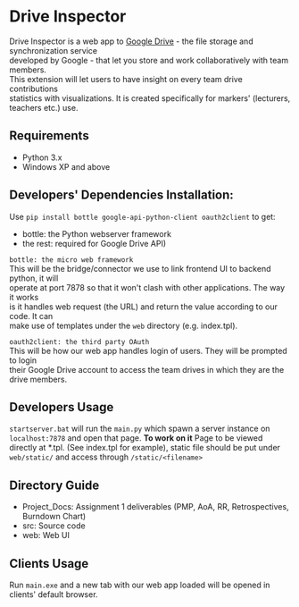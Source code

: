# Drive Inspector  
   
Drive Inspector is a web app to [Google Drive](https://www.google.com/drive/) - the file storage and synchronization service  
developed by Google - that let you store and work collaboratively with team members.  
This extension will let users to have insight on every team drive contributions  
statistics with visualizations. It is created specifically for markers' (lecturers, teachers etc.) use.  
  
## Requirements  
- Python 3.x
- Windows XP and above  
  
## Developers' Dependencies Installation:  
Use `pip install bottle google-api-python-client oauth2client` to get:  
- bottle: the Python webserver framework  
- the rest: required for Google Drive API)
  
`bottle: the micro web framework`  
This will be the bridge/connector we use to link frontend UI to backend python, it will  
 operate at port 7878 so that it won't clash with other applications. The way it works  
 is it handles web request (the URL) and return the value according to our code. It can  
 make use of templates under the `web` directory (e.g. index.tpl).  
  
`oauth2client: the third party OAuth`  
This will be how our web app handles login of users. They will be prompted to login  
their Google Drive account to access the team drives in which they are the drive members.  
  
## Developers Usage  
`startserver.bat` will run the `main.py` which spawn a server instance on `localhost:7878` and open that page.
**To work on it**
Page to be viewed directly at *.tpl. (See index.tpl for example), static file should be put under `web/static/` and access through `/static/<filename>`
  
## Directory Guide

- Project_Docs: Assignment 1 deliverables (PMP, AoA, RR, Retrospectives, Burndown Chart)
- src: Source code
- web: Web UI  
  
## Clients Usage  
Run `main.exe` and a new tab with our web app loaded will be opened in clients' default browser.